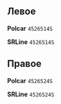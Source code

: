 ## Левое

__Polcar__ `4526514S`

__SRLine__ `4526514S`

## Правое

__Polcar__ `4526524S`

__SRLine__ `4526524S`
